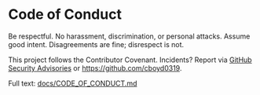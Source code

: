 # Code of Conduct

Be respectful. No harassment, discrimination, or personal attacks. Assume good intent. Disagreements are fine; disrespect is not.

This project follows the Contributor Covenant. Incidents? Report via [GitHub Security Advisories](https://github.com/cboyd0319/PyGuard/security/advisories) or https://github.com/cboyd0319.

Full text: [docs/CODE_OF_CONDUCT.md](docs/CODE_OF_CONDUCT.md)
